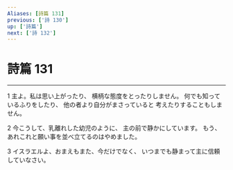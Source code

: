 ```yaml
---
Aliases: [詩篇 131]
previous: ['詩 130']
up: ['詩篇']
next: ['詩 132']
---
```

# 詩篇 131

***




1 
主よ。私は思い上がったり、 横柄な態度をとったりしません。 何でも知っているふりをしたり、 他の者より自分がまさっていると 考えたりすることもしません。 



2 
今こうして、乳離れした幼児のように、 主の前で静かにしています。 もう、あれこれと願い事を並べ立てるのはやめました。 



3 
イスラエルよ、おまえもまた、今だけでなく、 いつまでも静まって主に信頼していなさい。
